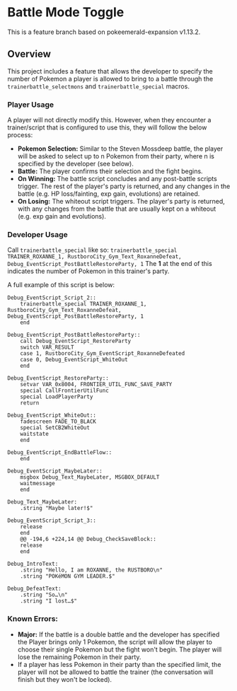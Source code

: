 # Battle Mode Toggle

This is a feature branch based on pokeemerald-expansion v1.13.2.

## Overview

This project includes a feature that allows the developer to specify the number of Pokemon a player is allowed to bring to a battle through the `trainerbattle_selectmons` and `trainerbattle_special` macros.

### Player Usage
A player will not directly modify this. However, when they encounter a trainer/script that is configured to use this, they will follow the below process:
-   **Pokemon Selection:** Similar to the Steven Mossdeep battle, the player will be asked to select up to n Pokemon from their party, where n is specified by the developer (see below).
-   **Battle:** The player confirms their selection and the fight begins.
-   **On Winning:** The battle script concludes and any post-battle scripts trigger. The rest of the player's party is returned, and any changes in the battle (e.g. HP loss/fainting, exp gain, evolutions) are retained.
-   **On Losing:** The whiteout script triggers. The player's party is returned, with any changes from the battle that are usually kept on a whiteout (e.g. exp gain and evolutions).

### Developer Usage
Call `trainerbattle_special` like so:
``trainerbattle_special TRAINER_ROXANNE_1, RustboroCity_Gym_Text_RoxanneDefeat, Debug_EventScript_PostBattleRestoreParty, 1``
The **1** at the end of this indicates the number of Pokemon in this trainer's party.

A full example of this script is below:
```
Debug_EventScript_Script_2::
    trainerbattle_special TRAINER_ROXANNE_1, RustboroCity_Gym_Text_RoxanneDefeat, Debug_EventScript_PostBattleRestoreParty, 1
    end

Debug_EventScript_PostBattleRestoreParty::
    call Debug_EventScript_RestoreParty
    switch VAR_RESULT
    case 1, RustboroCity_Gym_EventScript_RoxanneDefeated
    case 0, Debug_EventScript_WhiteOut
    end

Debug_EventScript_RestoreParty::
    setvar VAR_0x8004, FRONTIER_UTIL_FUNC_SAVE_PARTY
    special CallFrontierUtilFunc
    special LoadPlayerParty
    return

Debug_EventScript_WhiteOut::
    fadescreen FADE_TO_BLACK
    special SetCB2WhiteOut
    waitstate
    end

Debug_EventScript_EndBattleFlow::
    end

Debug_EventScript_MaybeLater::
    msgbox Debug_Text_MaybeLater, MSGBOX_DEFAULT
    waitmessage
    end

Debug_Text_MaybeLater:
    .string "Maybe later!$"

Debug_EventScript_Script_3::
	release
	end
	@@ -194,6 +224,14 @@ Debug_CheckSaveBlock::
	release
	end

Debug_IntroText:
	.string "Hello, I am ROXANNE, the RUSTBORO\n"
	.string "POKéMON GYM LEADER.$"

Debug_DefeatText:
	.string "So…\n"
	.string "I lost…$"
```
### Known Errors:
- **Major:** If the battle is a double battle and the developer has specified the Player brings only 1 Pokemon, the script will allow the player to choose their single Pokemon but the fight won't begin. The player will lose the remaining Pokemon in their party.
- If a player has less Pokemon in their party than the specified limit, the player will not be allowed to battle the trainer (the conversation will finish but they won't be locked).